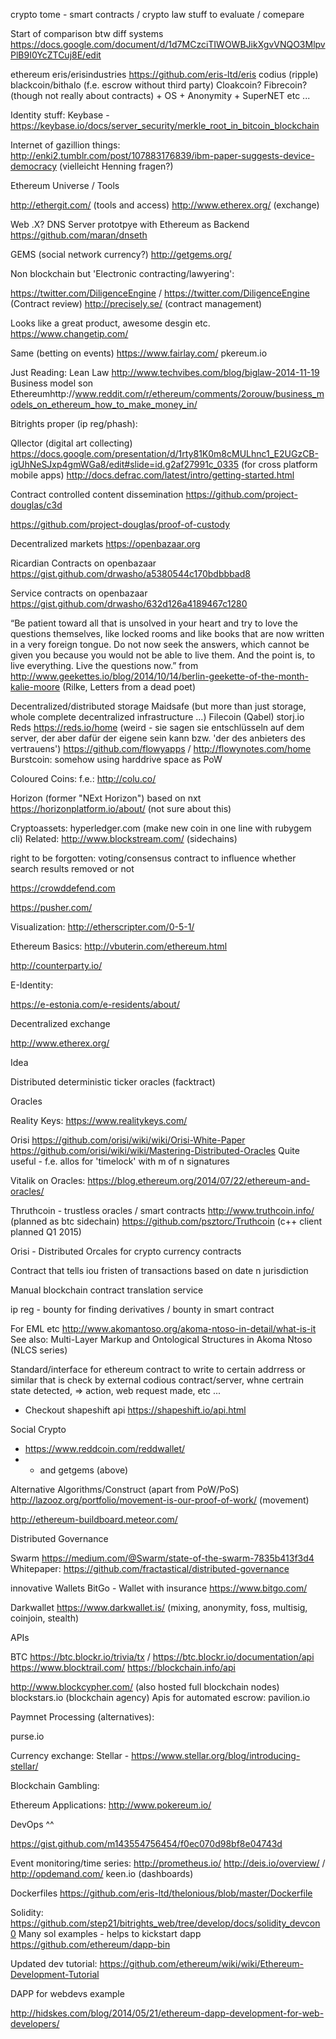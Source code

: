 crypto tome - smart contracts / crypto law stuff to evaluate / comepare

Start of comparison btw diff systems
https://docs.google.com/document/d/1d7MCzciTIWOWBJikXgvVNQO3MlpvPlB9I0YcZTCuj8E/edit

ethereum
eris/erisindustries https://github.com/eris-ltd/eris
codius (ripple)
blackcoin/bithalo (f.e. escrow without third party)
Cloakcoin?
Fibrecoin? (though not really about contracts) + OS + Anonymity + SuperNET etc ...

Identity stuff:
Keybase - https://keybase.io/docs/server_security/merkle_root_in_bitcoin_blockchain

Internet of gazillion things: 
http://enki2.tumblr.com/post/107883176839/ibm-paper-suggests-device-democracy (vielleicht Henning fragen?)

Ethereum Universe / Tools

http://ethergit.com/ (tools and access)
http://www.etherex.org/ (exchange)


Web .X?
DNS Server prototpye with Ethereum as Backend https://github.com/maran/dnseth

GEMS (social network currency?) http://getgems.org/

Non blockchain but 'Electronic contracting/lawyering':

https://twitter.com/DiligenceEngine / https://twitter.com/DiligenceEngine (Contract review)
http://precisely.se/ (contract management)



Looks like a great product, awesome desgin etc.
https://www.changetip.com/

Same (betting on events)
https://www.fairlay.com/
pkereum.io

Just Reading:
Lean Law http://www.techvibes.com/blog/biglaw-2014-11-19
Business model son Ethereumhttp://www.reddit.com/r/ethereum/comments/2orouw/business_models_on_ethereum_how_to_make_money_in/

Bitrights proper (ip reg/phash):

Qllector (digital art collecting)
https://docs.google.com/presentation/d/1rty81K0m8cMULhnc1_E2UGzCB-igUhNeSJxp4gmWGa8/edit#slide=id.g2af27991c_0335
(for cross platform mobile apps) http://docs.defrac.com/latest/intro/getting-started.html 

Contract controlled content dissemination
https://github.com/project-douglas/c3d

https://github.com/project-douglas/proof-of-custody


Decentralized markets
https://openbazaar.org

Ricardian Contracts on openbazaar
https://gist.github.com/drwasho/a5380544c170bdbbbad8

Service contracts on openbazaar
https://gist.github.com/drwasho/632d126a4189467c1280


“Be patient toward all that is unsolved in your heart and try to love the questions themselves, like locked rooms and like books that are now written in a very foreign tongue. Do not now seek the answers, which cannot be given you because you would not be able to live them. And the point is, to live everything. Live the questions now.”
from http://www.geekettes.io/blog/2014/10/14/berlin-geekette-of-the-month-kalie-moore (Rilke, Letters from a dead poet)

Decentralized/distributed storage
Maidsafe (but more than just storage, whole complete decentralized infrastructure ...)
Filecoin
(Qabel)
storj.io 
Reds https://reds.io/home (weird - sie sagen sie entschlüsseln auf dem server, der aber dafür der eigene sein kann bzw. 'der des anbieters des vertrauens')
https://github.com/flowyapps / http://flowynotes.com/home
Burstcoin: somehow using harddrive space as PoW

Coloured Coins:
f.e.: http://colu.co/

Horizon (former "NExt Horizon") based on nxt
https://horizonplatform.io/about/ (not sure about this)

Cryptoassets:
hyperledger.com (make new coin in one line with rubygem cli)
Related: http://www.blockstream.com/ (sidechains)

right to be forgotten: voting/consensus contract to influence whether search results removed or not

https://crowddefend.com

https://pusher.com/

Visualization:
http://etherscripter.com/0-5-1/

Ethereum Basics:
http://vbuterin.com/ethereum.html

http://counterparty.io/

E-Identity:

https://e-estonia.com/e-residents/about/

Decentralized exchange

http://www.etherex.org/

Idea

Distributed deterministic ticker oracles (facktract)

Oracles

Reality Keys: https://www.realitykeys.com/

Orisi
https://github.com/orisi/wiki/wiki/Orisi-White-Paper
https://github.com/orisi/wiki/wiki/Mastering-Distributed-Oracles
Quite useful - f.e. allos for 'timelock' with m of n signatures 

Vitalik on Oracles: https://blog.ethereum.org/2014/07/22/ethereum-and-oracles/

Thruthcoin - trustless oracles / smart contracts
http://www.truthcoin.info/ (planned as btc sidechain)
https://github.com/psztorc/Truthcoin (c++ client planned Q1 2015)

Orisi - Distributed Orcales for crypto currency contracts

Contract that tells iou fristen of transactions based on date n jurisdiction

Manual blockchain contract translation service

ip reg - bounty for finding derivatives / bounty in smart contract

For EML etc
http://www.akomantoso.org/akoma-ntoso-in-detail/what-is-it
See also: Multi-Layer Markup and Ontological Structures in Akoma Ntoso (NLCS series)

Standard/interface for ethereum contract to write to certain addrress or similar that is check by external codious contract/server, whne certrain state detected, => action, web request made, etc ...


* Checkout shapeshift api https://shapeshift.io/api.html

Social Crypto
* https://www.reddcoin.com/reddwallet/
* * and getgems (above)

Alternative Algorithms/Construct (apart from PoW/PoS)
http://lazooz.org/portfolio/movement-is-our-proof-of-work/ (movement)


http://ethereum-buildboard.meteor.com/

Distributed Governance

Swarm
https://medium.com/@Swarm/state-of-the-swarm-7835b413f3d4
Whitepaper: https://github.com/fractastical/distributed-governance

innovative Wallets
BitGo - Wallet with insurance
https://www.bitgo.com/

Darkwallet
https://www.darkwallet.is/ (mixing, anonymity, foss, multisig, coinjoin, stealth)

APIs

BTC
https://btc.blockr.io/trivia/tx / https://btc.blockr.io/documentation/api
https://www.blocktrail.com/
https://blockchain.info/api

http://www.blockcypher.com/ (also hosted full blockchain nodes)
blockstars.io  (blockchain agency)
Apis for automated escrow: pavilion.io

Paymnet Processing (alternatives):

purse.io

Currency exchange:
Stellar - https://www.stellar.org/blog/introducing-stellar/


Blockchain Gambling:


Ethereum Applications:
http://www.pokereum.io/



DevOps ^^

https://gist.github.com/m143554756454/f0ec070d98bf8e04743d

Event monitoring/time series: http://prometheus.io/
http://deis.io/overview/ / http://opdemand.com/
keen.io (dashboards)

Dockerfiles
https://github.com/eris-ltd/thelonious/blob/master/Dockerfile

Solidity:
https://github.com/step21/bitrights_web/tree/develop/docs/solidity_devcon0
Many sol examples - helps to kickstart dapp
https://github.com/ethereum/dapp-bin

Updated dev tutorial:
https://github.com/ethereum/wiki/wiki/Ethereum-Development-Tutorial

DAPP for webdevs example

http://hidskes.com/blog/2014/05/21/ethereum-dapp-development-for-web-developers/
